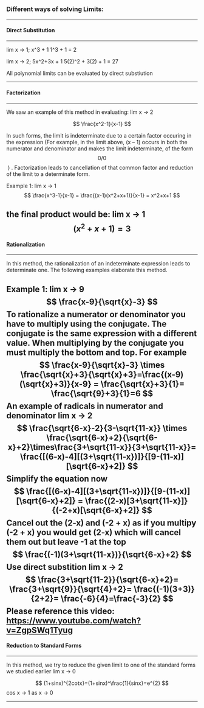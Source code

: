### Different ways of solving Limits:
---

#### Direct Substitution
---

lim x → 1; x^3 + 1 
1^3 + 1 = 2

lim x → 2; 5x^2+3x + 1 
5(2)^2 + 3(2) + 1 = 27

All polynomial limits can be evaluated by direct substiution 

---


#### Factorization
---

We saw an example of this method in evaluating:
lim x → 2

$$
\frac{x^2-1}{x-1}
$$         

In such forms, the limit is indeterminate due to a certain factor occuring in the expression (For example, in the limit above, (x – 1) occurs in both the numerator and denominator and makes the limit indeterminate, of the form $$0/0$$ ) . Factorization leads to cancellation of that common factor and reduction of the limit to a determinate form.

Example 1:
lim x → 1 
$$
\frac{x^3-1}{x-1}
= \frac{(x-1)(x^2+x+1)}{x-1}
= x^2+x+1
$$

the final product would be:
lim x → 1
$$
(x^2+x+1)= 3
$$
---

#### Rationalization
---
In this method, the rationalization of an indeterminate expression leads to determinate one. The following examples elaborate this method.

Example 1:
lim x → 9
$$
\frac{x-9}{\sqrt{x}-3}
$$
To rationalize a numerator or denominator you have to multiply using the conjugate. The conjugate is the same expression with a different value. When multiplying by the conjugate you must multiply the bottom and top. For example
$$
\frac{x-9}{\sqrt{x}-3} \times \frac{\sqrt{x}+3}{\sqrt{x}+3}=\frac{(x-9)(\sqrt{x}+3)}{x-9} = \frac{\sqrt{x}+3}{1}= \frac{\sqrt{9}+3}{1}=6
$$
An example of radicals in numerator and denominator
lim x → 2
$$
\frac{\sqrt{6-x}-2}{3-\sqrt{11-x}} \times \frac{\sqrt{6-x}+2}{\sqrt{6-x}+2}\times\frac{3+\sqrt{11-x}}{3+\sqrt{11-x}}= \frac{[(6-x)-4][(3+\sqrt{11-x})]}{[9-(11-x)][\sqrt{6-x}+2]}
$$
Simplify the equation now
$$
\frac{[(6-x)-4][(3+\sqrt{11-x})]}{[9-(11-x)][\sqrt{6-x}+2]} = \frac{(2-x)[3+\sqrt{11-x}]}{(-2+x)[\sqrt{6-x}+2]}
$$
Cancel out the (2-x) and (-2 + x) as if you multipy (-2 + x) you would get (2-x) which will cancel them out but leave -1 at the top
$$
\frac{(-1)(3+\sqrt{11-x})}{\sqrt{6-x}+2}
$$
Use direct substition lim x → 2
$$
\frac{3+\sqrt{11-2}}{\sqrt{6-x}+2}= \frac{3+\sqrt{9}}{\sqrt{4}+2}= \frac{(-1)(3+3)}{2+2}= \frac{-6}{4}=\frac{-3}{2}
$$
Please reference this video:
https://www.youtube.com/watch?v=ZgpSWq1Tyug
---

#### Reduction to Standard Forms
--- 

In this method, we try to reduce the given limit to one of the standard forms we studied earlier
lim x → 0

$$
(1+sinx)^{2cotx}=(1+sinx)^\frac{1}{sinx}=e^{2}
$$
cos x → 1 as x → 0

---
